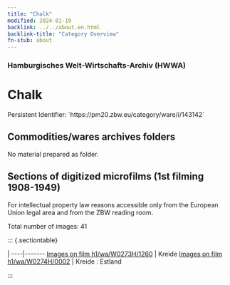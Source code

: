 ```yaml
---
title: "Chalk"
modified: 2024-01-19
backlink: ../../about.en.html
backlink-title: "Category Overview"
fn-stub: about
---
```


### Hamburgisches Welt-Wirtschafts-Archiv (HWWA)

# Chalk

<div class="hint">Persistent Identifier: `https://pm20.zbw.eu/category/ware/i/143142`</div>







## Commodities/wares archives folders





No material prepared as folder.



<a id="filmsections" />

## Sections of digitized microfilms (1st filming 1908-1949)

<p>For intellectual property law reasons accessible only from the European Union legal area and from the ZBW reading room.</p>



<p>Total number of images: 41</p>




::: {.sectiontable}

 | 
----|-------
<a class="btn" href="https://pm20.zbw.eu/film/h1/wa/W0273H/1260" rel="nofollow">Images on film h1/wa/W0273H/1260</a> | Kreide
<a class="btn" href="https://pm20.zbw.eu/film/h1/wa/W0274H/0002" rel="nofollow">Images on film h1/wa/W0274H/0002</a> | Kreide : Estland


:::
















